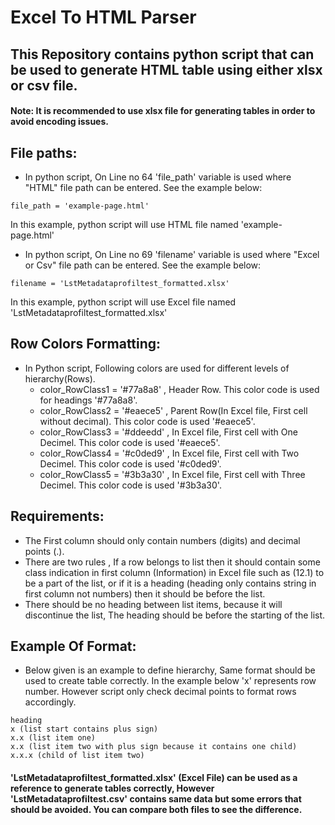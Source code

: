 # Excel To HTML Parser

## This Repository contains python script that can be used to generate HTML table using either xlsx or csv file.

#### Note: It is recommended to use xlsx file for generating tables in order to avoid encoding issues.


## File paths:

- In python script, On Line no 64 'file_path' variable is used where "HTML" file path can be entered. See the example below:
```
file_path = 'example-page.html'
```
In this example, python script will use HTML file named 'example-page.html'

- In python script, On Line no 69 'filename' variable is used where "Excel or Csv" file path can be entered. See the example below:
```
filename = 'LstMetadataprofiltest_formatted.xlsx'
```
In this example, python script will use Excel file named 'LstMetadataprofiltest_formatted.xlsx'

## Row Colors Formatting:
- In Python script, Following colors are used for different levels of hierarchy(Rows).
    - color_RowClass1 = '#77a8a8' , Header Row. This color code is used for headings '#77a8a8'.
    - color_RowClass2 = '#eaece5' , Parent Row(In Excel file, First cell without decimal). This color code is used '#eaece5'.
    - color_RowClass3 = '#ddeedd' , In Excel file, First cell with One Decimel. This color code is used '#eaece5'.
    - color_RowClass4 = '#c0ded9' , In Excel file, First cell with Two Decimel. This color code is used '#c0ded9'.
    - color_RowClass5 = '#3b3a30' , In Excel file, First cell with Three Decimel. This color code is used '#3b3a30'.

## Requirements:
- The First column should only contain numbers (digits) and decimal points (.). 
- There are two rules , If a row belongs to list then it should contain some class indication in first column (Information) in Excel file such as (12.1) to be a part of the list, or if it is a heading (heading only contains string in first column not numbers) then it should be before the list.
- There should be no heading between list items, because it will discontinue the list, The heading should be before the starting of the list.

## Example Of Format:

- Below given is an example to define hierarchy, Same format should be used to create table correctly. In the example below 'x' represents row number. However script only check decimal points to format rows accordingly.

```
heading
x (list start contains plus sign)
x.x (list item one)
x.x (list item two with plus sign because it contains one child)
x.x.x (child of list item two)
```

#### 'LstMetadataprofiltest_formatted.xlsx' (Excel File) can be used as a reference to generate tables correctly, However 'LstMetadataprofiltest.csv' contains same data but some errors that should be avoided. You can compare both files to see the difference.